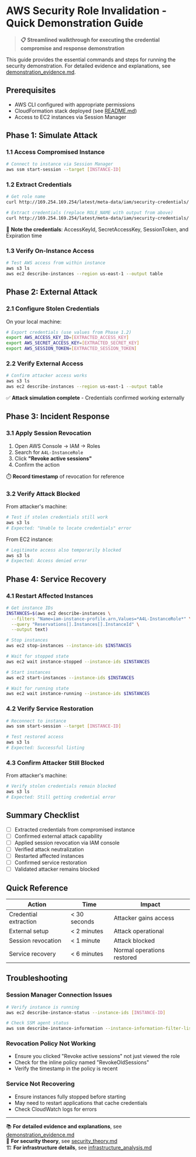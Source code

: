 # AWS Security Role Invalidation - Quick Demonstration Guide

> **📋 Streamlined walkthrough for executing the credential compromise and response demonstration**

This guide provides the essential commands and steps for running the security demonstration. For detailed evidence and explanations, see [demonstration_evidence.md](demonstration_evidence.md).

## Prerequisites

- AWS CLI configured with appropriate permissions
- CloudFormation stack deployed (see [README.md](../README.md))
- Access to EC2 instances via Session Manager

## Phase 1: Simulate Attack

### 1.1 Access Compromised Instance

```bash
# Connect to instance via Session Manager
aws ssm start-session --target [INSTANCE-ID]
```

### 1.2 Extract Credentials

```bash
# Get role name
curl http://169.254.169.254/latest/meta-data/iam/security-credentials/

# Extract credentials (replace ROLE_NAME with output from above)
curl http://169.254.169.254/latest/meta-data/iam/security-credentials/[ROLE_NAME]
```

📝 **Note the credentials**: AccessKeyId, SecretAccessKey, SessionToken, and Expiration time

### 1.3 Verify On-Instance Access

```bash
# Test AWS access from within instance
aws s3 ls
aws ec2 describe-instances --region us-east-1 --output table
```

## Phase 2: External Attack

### 2.1 Configure Stolen Credentials

On your local machine:

```bash
# Export credentials (use values from Phase 1.2)
export AWS_ACCESS_KEY_ID=[EXTRACTED_ACCESS_KEY]
export AWS_SECRET_ACCESS_KEY=[EXTRACTED_SECRET_KEY]
export AWS_SESSION_TOKEN=[EXTRACTED_SESSION_TOKEN]
```

### 2.2 Verify External Access

```bash
# Confirm attacker access works
aws s3 ls
aws ec2 describe-instances --region us-east-1 --output table
```

✅ **Attack simulation complete** - Credentials confirmed working externally

## Phase 3: Incident Response

### 3.1 Apply Session Revocation

1. Open AWS Console → IAM → Roles
2. Search for `A4L-InstanceRole`
3. Click **"Revoke active sessions"**
4. Confirm the action

⏱️ **Record timestamp** of revocation for reference

### 3.2 Verify Attack Blocked

From attacker's machine:

```bash
# Test if stolen credentials still work
aws s3 ls
# Expected: "Unable to locate credentials" error
```

From EC2 instance:

```bash
# Legitimate access also temporarily blocked
aws s3 ls
# Expected: Access denied error
```

## Phase 4: Service Recovery

### 4.1 Restart Affected Instances

```bash
# Get instance IDs
INSTANCES=$(aws ec2 describe-instances \
  --filters "Name=iam-instance-profile.arn,Values=*A4L-InstanceRole*" \
  --query "Reservations[].Instances[].InstanceId" \
  --output text)

# Stop instances
aws ec2 stop-instances --instance-ids $INSTANCES

# Wait for stopped state
aws ec2 wait instance-stopped --instance-ids $INSTANCES

# Start instances
aws ec2 start-instances --instance-ids $INSTANCES

# Wait for running state
aws ec2 wait instance-running --instance-ids $INSTANCES
```

### 4.2 Verify Service Restoration

```bash
# Reconnect to instance
aws ssm start-session --target [INSTANCE-ID]

# Test restored access
aws s3 ls
# Expected: Successful listing
```

### 4.3 Confirm Attacker Still Blocked

From attacker's machine:

```bash
# Verify stolen credentials remain blocked
aws s3 ls
# Expected: Still getting credential error
```

## Summary Checklist

- [ ] Extracted credentials from compromised instance
- [ ] Confirmed external attack capability
- [ ] Applied session revocation via IAM console
- [ ] Verified attack neutralization
- [ ] Restarted affected instances
- [ ] Confirmed service restoration
- [ ] Validated attacker remains blocked

## Quick Reference

| Action | Time | Impact |
|--------|------|--------|
| Credential extraction | < 30 seconds | Attacker gains access |
| External setup | < 2 minutes | Attack operational |
| Session revocation | < 1 minute | Attack blocked |
| Service recovery | < 6 minutes | Normal operations restored |

## Troubleshooting

### Session Manager Connection Issues
```bash
# Verify instance is running
aws ec2 describe-instance-status --instance-ids [INSTANCE-ID]

# Check SSM agent status
aws ssm describe-instance-information --instance-information-filter-list key=InstanceIds,valueSet=[INSTANCE-ID]
```

### Revocation Policy Not Working
- Ensure you clicked "Revoke active sessions" not just viewed the role
- Check for the inline policy named "RevokeOldSessions"
- Verify the timestamp in the policy is recent

### Service Not Recovering
- Ensure instances fully stopped before starting
- May need to restart applications that cache credentials
- Check CloudWatch logs for errors

---

📚 **For detailed evidence and explanations**, see [demonstration_evidence.md](demonstration_evidence.md)  
🔬 **For security theory**, see [security_theory.md](security_theory.md)  
🏗️ **For infrastructure details**, see [infrastructure_analysis.md](infrastructure_analysis.md)